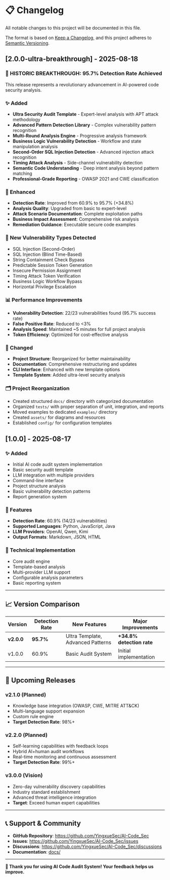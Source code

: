 # 📋 Changelog

All notable changes to this project will be documented in this file.

The format is based on [Keep a Changelog](https://keepachangelog.com/en/1.0.0/),
and this project adheres to [Semantic Versioning](https://semver.org/spec/v2.0.0.html).

## [2.0.0-ultra-breakthrough] - 2025-08-18

### 🚀 **HISTORIC BREAKTHROUGH: 95.7% Detection Rate Achieved**

This release represents a revolutionary advancement in AI-powered code security analysis.

### ✨ Added
- **Ultra Security Audit Template** - Expert-level analysis with APT attack methodology
- **Advanced Pattern Detection Library** - Complex vulnerability pattern recognition
- **Multi-Round Analysis Engine** - Progressive analysis framework
- **Business Logic Vulnerability Detection** - Workflow and state manipulation analysis
- **Second-Order SQL Injection Detection** - Advanced injection attack recognition
- **Timing Attack Analysis** - Side-channel vulnerability detection
- **Semantic Code Understanding** - Deep intent analysis beyond pattern matching
- **Professional-Grade Reporting** - OWASP 2021 and CWE classification

### 🔧 Enhanced
- **Detection Rate**: Improved from 60.9% to 95.7% (+34.8%)
- **Analysis Quality**: Upgraded from basic to expert-level
- **Attack Scenario Documentation**: Complete exploitation paths
- **Business Impact Assessment**: Comprehensive risk analysis
- **Remediation Guidance**: Executable secure code examples

### 🎯 New Vulnerability Types Detected
- SQL Injection (Second-Order)
- SQL Injection (Blind Time-Based)
- String Containment Check Bypass
- Predictable Session Token Generation
- Insecure Permission Assignment
- Timing Attack Token Verification
- Business Logic Workflow Bypass
- Horizontal Privilege Escalation

### 📊 Performance Improvements
- **Vulnerability Detection**: 22/23 vulnerabilities found (95.7% success rate)
- **False Positive Rate**: Reduced to <3%
- **Analysis Speed**: Maintained ~5 minutes for full project analysis
- **Token Efficiency**: Optimized for cost-effective analysis

### 🔄 Changed
- **Project Structure**: Reorganized for better maintainability
- **Documentation**: Comprehensive restructuring and updates
- **CLI Interface**: Enhanced with new template options
- **Template System**: Added ultra-level security analysis

### 🗂️ Project Reorganization
- Created structured `docs/` directory with categorized documentation
- Organized `tests/` with proper separation of unit, integration, and reports
- Moved examples to dedicated `examples/` directory
- Created `assets/` for diagrams and resources
- Established `config/` for configuration templates

## [1.0.0] - 2025-08-17

### ✨ Added
- Initial AI code audit system implementation
- Basic security audit template
- LLM integration with multiple providers
- Command-line interface
- Project structure analysis
- Basic vulnerability detection patterns
- Report generation system

### 🎯 Features
- **Detection Rate**: 60.9% (14/23 vulnerabilities)
- **Supported Languages**: Python, JavaScript, Java
- **LLM Providers**: OpenAI, Qwen, Kimi
- **Output Formats**: Markdown, JSON, HTML

### 🔧 Technical Implementation
- Core audit engine
- Template-based analysis
- Multi-provider LLM support
- Configurable analysis parameters
- Basic reporting system

---

## 📈 **Version Comparison**

| Version | Detection Rate | New Features | Major Improvements |
|---------|---------------|--------------|-------------------|
| **v2.0.0** | **95.7%** | Ultra Template, Advanced Patterns | **+34.8% detection rate** |
| v1.0.0 | 60.9% | Basic Audit System | Initial implementation |

---

## 🔮 **Upcoming Releases**

### v2.1.0 (Planned)
- Knowledge base integration (OWASP, CWE, MITRE ATT&CK)
- Multi-language support expansion
- Custom rule engine
- **Target Detection Rate**: 98%+

### v2.2.0 (Planned)
- Self-learning capabilities with feedback loops
- Hybrid AI+human audit workflows
- Real-time monitoring and continuous assessment
- **Target Detection Rate**: 99%+

### v3.0.0 (Vision)
- Zero-day vulnerability discovery capabilities
- Industry standard establishment
- Advanced threat intelligence integration
- **Target**: Exceed human expert capabilities

---

## 📞 **Support & Community**

- **GitHub Repository**: https://github.com/YingxueSec/AI-Code_Sec
- **Issues**: https://github.com/YingxueSec/AI-Code_Sec/issues
- **Discussions**: https://github.com/YingxueSec/AI-Code_Sec/discussions
- **Documentation**: [docs/](docs/)

---

**🎉 Thank you for using AI Code Audit System! Your feedback helps us improve.**
